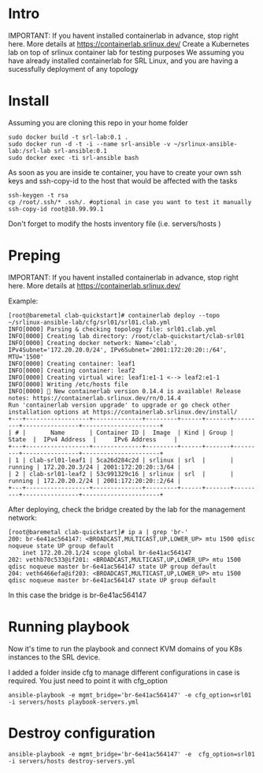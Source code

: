 # Intro
IMPORTANT: If you havent installed containerlab in advance, stop right here. More details at https://containerlab.srlinux.dev/
Create a Kubernetes lab on top of srlinux container lab for testing purposes
We assuming you have already installed containerlab for SRL Linux, and you are having a sucessfully deployment of any topology

# Install

Assuming you are cloning this repo in your home folder

```
sudo docker build -t srl-lab:0.1 .
sudo docker run -d -t -i --name srl-ansible -v ~/srlinux-ansible-lab:/srl-lab srl-ansible:0.1
sudo docker exec -ti srl-ansible bash
```

As soon as you are inside te container, you have to create your own ssh keys and ssh-copy-id to the host that would be affected with the tasks

```
ssh-keygen -t rsa
cp /root/.ssh/* .ssh/. #optional in case you want to test it manually
ssh-copy-id root@10.99.99.1
```

Don't forget to modify the hosts inventory file (i.e. servers/hosts )

# Preping
IMPORTANT: If you havent installed containerlab in advance, stop right here. More details at https://containerlab.srlinux.dev/

Example:
```
[root@baremetal clab-quickstart]# containerlab deploy --topo ~/srlinux-ansible-lab/cfg/srl01/srl01.clab.yml
INFO[0000] Parsing & checking topology file: srl01.clab.yml
INFO[0000] Creating lab directory: /root/clab-quickstart/clab-srl01
INFO[0000] Creating docker network: Name='clab', IPv4Subnet='172.20.20.0/24', IPv6Subnet='2001:172:20:20::/64', MTU='1500'
INFO[0000] Creating container: leaf1
INFO[0000] Creating container: leaf2
INFO[0000] Creating virtual wire: leaf1:e1-1 <--> leaf2:e1-1
INFO[0000] Writing /etc/hosts file
INFO[0000] 🎉 New containerlab version 0.14.4 is available! Release notes: https://containerlab.srlinux.dev/rn/0.14.4
Run 'containerlab version upgrade' to upgrade or go check other installation options at https://containerlab.srlinux.dev/install/
+---+------------------+--------------+---------+------+-------+---------+----------------+----------------------+
| # |       Name       | Container ID |  Image  | Kind | Group |  State  |  IPv4 Address  |     IPv6 Address     |
+---+------------------+--------------+---------+------+-------+---------+----------------+----------------------+
| 1 | clab-srl01-leaf1 | 5ca26d284c2d | srlinux | srl  |       | running | 172.20.20.3/24 | 2001:172:20:20::3/64 |
| 2 | clab-srl01-leaf2 | 53c991329c16 | srlinux | srl  |       | running | 172.20.20.2/24 | 2001:172:20:20::2/64 |
+---+------------------+--------------+---------+------+-------+---------+----------------+----------------------+
```

After deploying, check the bridge created by the lab for the management network:
```
[root@baremetal clab-quickstart]# ip a | grep 'br-'
200: br-6e41ac564147: <BROADCAST,MULTICAST,UP,LOWER_UP> mtu 1500 qdisc noqueue state UP group default
    inet 172.20.20.1/24 scope global br-6e41ac564147
202: vethb70c533@if201: <BROADCAST,MULTICAST,UP,LOWER_UP> mtu 1500 qdisc noqueue master br-6e41ac564147 state UP group default
204: veth6466efa@if203: <BROADCAST,MULTICAST,UP,LOWER_UP> mtu 1500 qdisc noqueue master br-6e41ac564147 state UP group default
```

In this case the bridge is br-6e41ac564147

# Running playbook

Now it's time to run the playbook and connect KVM domains of you K8s instances to the SRL device.

I added a folder inside cfg to manage different configurations in case is required. You just need to point it with cfg_option

```
ansible-playbook -e mgmt_bridge='br-6e41ac564147' -e cfg_option=srl01 -i servers/hosts playbook-servers.yml

```

# Destroy configuration

```
ansible-playbook -e mgmt_bridge='br-6e41ac564147' -e  cfg_option=srl01 -i servers/hosts destroy-servers.yml
```
